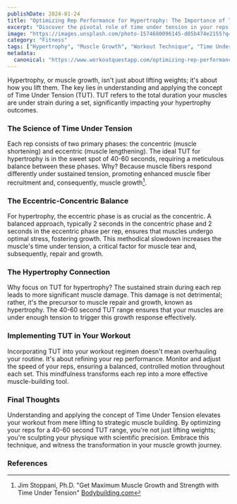 ```yaml
---
publishDate: 2024-01-24
title: "Optimizing Rep Performance for Hypertrophy: The Importance of Time Under Tension"
excerpt: "Discover the pivotal role of time under tension in your reps and learn the ideal balance for hypertrophy to transform your muscle growth journey."
image: "https://images.unsplash.com/photo-1574680096145-d05b474e2155?q=80&w=1738&auto=format&fit=crop&ixlib=rb-4.0.3&ixid=M3wxMjA3fDB8MHxwaG90by1wYWdlfHx8fGVufDB8fHx8fA%3D%3D"
category: "Fitness"
tags: ["Hypertrophy", "Muscle Growth", "Workout Technique", "Time Under Tension"]
metadata:
  canonical: "https://www.workoutquestapp.com/optimizing-rep-performance-for-hypertrophy"
---
```


Hypertrophy, or muscle growth, isn't just about lifting weights; it's about how you lift them. The key lies in understanding and applying the concept of Time Under Tension (TUT). TUT refers to the total duration your muscles are under strain during a set, significantly impacting your hypertrophy outcomes. 

### The Science of Time Under Tension

Each rep consists of two primary phases: the concentric (muscle shortening) and eccentric (muscle lengthening). The ideal TUT for hypertrophy is in the sweet spot of 40-60 seconds, requiring a meticulous balance between these phases. Why? Because muscle fibers respond differently under sustained tension, promoting enhanced muscle fiber recruitment and, consequently, muscle growth[^1].

### The Eccentric-Concentric Balance

For hypertrophy, the eccentric phase is as crucial as the concentric. A balanced approach, typically 2 seconds in the concentric phase and 2 seconds in the eccentric phase per rep, ensures that muscles undergo optimal stress, fostering growth. This methodical slowdown increases the muscle's time under tension, a critical factor for muscle tear and, subsequently, repair and growth. 

### The Hypertrophy Connection

Why focus on TUT for hypertrophy? The sustained strain during each rep leads to more significant muscle damage. This damage is not detrimental; rather, it's the precursor to muscle repair and growth, known as hypertrophy. The 40-60 second TUT range ensures that your muscles are under enough tension to trigger this growth response effectively.

### Implementing TUT in Your Workout

Incorporating TUT into your workout regimen doesn't mean overhauling your routine. It's about refining your rep performance. Monitor and adjust the speed of your reps, ensuring a balanced, controlled motion throughout each set. This mindfulness transforms each rep into a more effective muscle-building tool.

### Final Thoughts

Understanding and applying the concept of Time Under Tension elevates your workout from mere lifting to strategic muscle building. By optimizing your reps for a 40-60 second TUT range, you're not just lifting weights; you're sculpting your physique with scientific precision. Embrace this technique, and witness the transformation in your muscle growth journey.

### References
[^1]: Jim Stoppani, Ph.D. "Get Maximum Muscle Growth and Strength with Time Under Tension" [Bodybuilding.com](https://www.bodybuilding.com/content/get-maximum-muscle-growth-and-strength-with-time-under-tension.html)
